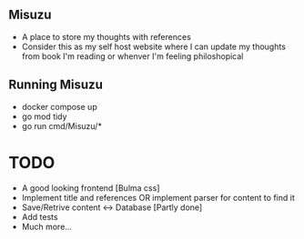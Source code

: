 ## Misuzu
- A place to store my thoughts with references
- Consider this as my self host website where I can update my thoughts from book I'm reading or whenver I'm feeling philoshopical

## Running Misuzu
- docker compose up
- go mod tidy
- go run cmd/Misuzu/*

# TODO
- A good looking frontend [Bulma css]
- Implement title and references OR implement parser for content to find it
- Save/Retrive content <-> Database [Partly done]
- Add tests
- Much more...